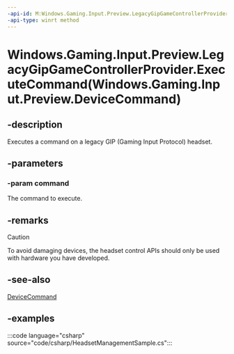 ```yaml
---
-api-id: M:Windows.Gaming.Input.Preview.LegacyGipGameControllerProvider.ExecuteCommand(Windows.Gaming.Input.Preview.DeviceCommand)
-api-type: winrt method
---
```


# Windows.Gaming.Input.Preview.LegacyGipGameControllerProvider.ExecuteCommand(Windows.Gaming.Input.Preview.DeviceCommand)

<!--
public void ExecuteCommand (Windows.Gaming.Input.Preview.DeviceCommand command);
-->

## -description

Executes a command on a legacy GIP (Gaming Input Protocol) headset.

## -parameters

### -param command

The command to execute.

## -remarks

> [!CAUTION]
> To avoid damaging devices, the headset control APIs should only be used with hardware you have developed.

## -see-also

[DeviceCommand](devicecommand.md)

## -examples

:::code language="csharp" source="code/csharp/HeadsetManagementSample.cs":::
